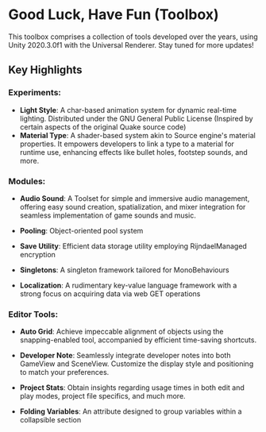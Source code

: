 # Good Luck, Have Fun (Toolbox)

This toolbox comprises a collection of tools developed over the years, using Unity 2020.3.0f1 with the Universal Renderer. Stay tuned for more updates!


## Key Highlights

### Experiments:

- **Light Style**: A char-based animation system for dynamic real-time lighting. Distributed under the GNU General Public License (Inspired by certain aspects of the original Quake source code)
- **Material Type**: A shader-based system akin to Source engine's material properties. It empowers developers to link a type to a material for runtime use, enhancing effects like bullet holes, footstep sounds, and more.

### Modules:

- **Audio Sound**: A Toolset for simple and immersive audio management, offering easy sound creation, spatialization, and mixer integration for seamless implementation of game sounds and music.

- **Pooling**: Object-oriented pool system

- **Save Utility**: Efficient data storage utility employing RijndaelManaged encryption

- **Singletons**: A singleton framework tailored for MonoBehaviours

- **Localization**: A rudimentary key-value language framework with a strong focus on acquiring data via web GET operations

### Editor Tools:

- **Auto Grid**: Achieve impeccable alignment of objects using the snapping-enabled tool, accompanied by efficient time-saving shortcuts.

- **Developer Note**: Seamlessly integrate developer notes into both GameView and SceneView. Customize the display style and positioning to match your preferences.

- **Project Stats**: Obtain insights regarding usage times in both edit and play modes, project file specifics, and much more.

- **Folding Variables**: An attribute designed to group variables within a collapsible section
